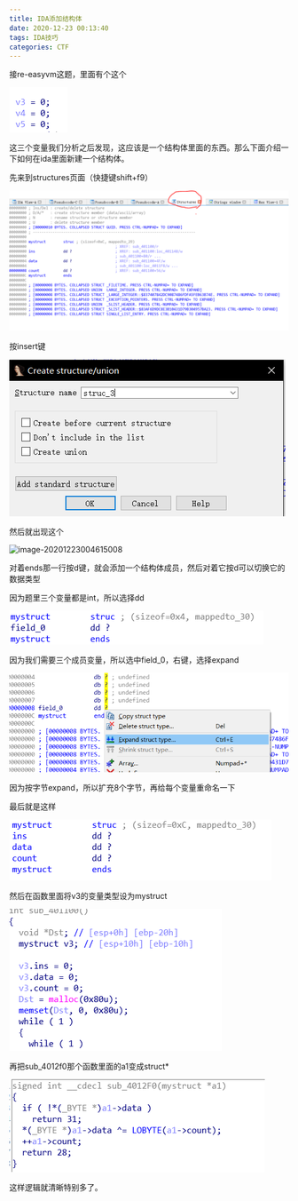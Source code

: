 ```yaml
---
title: IDA添加结构体
date: 2020-12-23 00:13:40
tags: IDA技巧
categories: CTF
---
```




接re-easyvm这题，里面有个这个

![5](re-easyvm/5.PNG)

这三个变量我们分析之后发现，这应该是一个结构体里面的东西。那么下面介绍一下如何在ida里面新建一个结构体。

先来到structures页面（快捷键shift+f9）

![](re-easyvm/ida1.PNG)

按insert键

![](re-easyvm/ida2.PNG)

然后就出现这个

![image-20201223004615008](C:/Users/d1538/AppData/Roaming/Typora/typora-user-images/image-20201223004615008.png)

对着ends那一行按d键，就会添加一个结构体成员，然后对着它按d可以切换它的数据类型

因为题里三个变量都是int，所以选择dd

![](re-easyvm/ida4.PNG)

因为我们需要三个成员变量，所以选中field_0，右键，选择expand

![](re-easyvm/ida5.png)

因为按字节expand，所以扩充8个字节，再给每个变量重命名一下

最后就是这样

![](re-easyvm/ida6.png)

然后在函数里面将v3的变量类型设为mystruct

![](re-easyvm/ida7.png)

再把sub_4012f0那个函数里面的a1变成struct*

![](re-easyvm/ida8.png)

这样逻辑就清晰特别多了。

